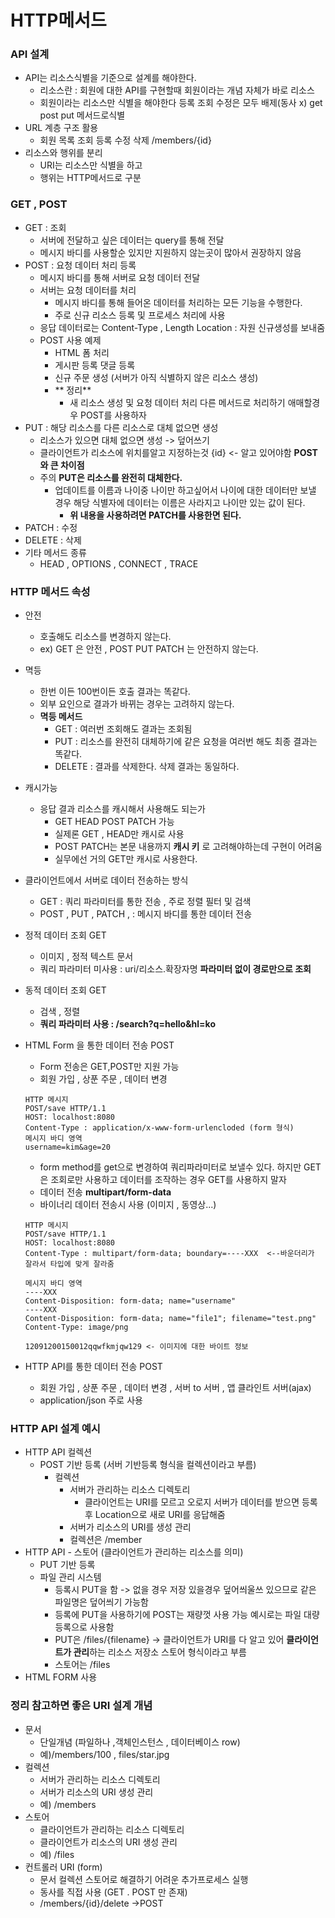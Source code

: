 # HTTP메서드
### API 설계
* API는 리소스식별을 기준으로 설계를 해야한다.
  * 리소스란 : 회원에 대한 API를 구현할때 회원이라는 개념 자체가 바로 리소스
  * 회원이라는 리소스만 식별을 해야한다 등록 조회 수정은 모두 배제(동사 x) get post put 메서드로식별
* URL 계층 구조 활용
  * 회원 목록 조회 등록 수정 삭제 /members/{id}
* 리소스와 행위를 분리
  * URI는 리소스만 식별을 하고
  * 행위는 HTTP메서드로 구분
  
### GET , POST
* GET : 조회
  * 서버에 전달하고 싶은 데이터는 query를 통해 전달
  * 메시지 바디를 사용할순 있지만 지원하지 않는곳이 많아서 권장하지 않음
* POST : 요청 데이터 처리 등록
  * 메시지 바디를 통해 서버로 요청 데이터 전달
  * 서버는 요청 데이터를 처리
    * 메시지 바디를 통해 들어온 데이터를 처리하는 모든 기능을 수행한다.
    * 주로 신규 리소스 등록 및 프로세스 처리에 사용
  * 응답 데이터로는 Content-Type , Length Location : 자원 신규생성를 보내줌
  * POST 사용 예제
    * HTML 폼 처리
    * 게시판 등록 댓글 등록
    * 신규 주문 생성 (서버가 아직 식별하지 않은 리소스 생성)
    * ** 정리**
      * 새 리소스 생성 및 요청 데이터 처리 다른 메서드로 처리하기 애매할경우 POST를 사용하자
* PUT : 해당 리소스를 다른 리소스로 대체 없으면 생성
  * 리소스가 있으면 대체 없으면 생성 -> 덮어쓰기
  * 클라이언트가 리소스에 위치를알고 지정하는것 {id} <- 알고 있어야함 **POST와 큰 차이점**
  * 주의 **PUT은 리소스를 완전히 대체한다.**
    * 업데이트를 이름과 나이중 나이만 하고싶어서 나이에 대한 데이터만 보낼 경우 해당 식별자에 데이터는 이름은 사라지고 나이만 있는 값이 된다.
      * **위 내용을 사용하려면 PATCH를 사용한면 된다.**
* PATCH : 수정
* DELETE : 삭제
* 기타 메서드 종류
  * HEAD , OPTIONS , CONNECT , TRACE
  
### HTTP 메서드 속성
* 안전
  * 호출해도 리소스를 변경하지 않는다.
  * ex) GET 은 안전 , POST PUT PATCH 는 안전하지 않는다.
* 멱등
  * 한번 이든 100번이든 호출 결과는 똑같다.
  * 외부 요인으로 결과가 바뀌는 경우는 고려하지 않는다.
  * **멱등 메서드**
    * GET : 여러번 조회해도 결과는 조회됨 
    * PUT : 리소스를 완전히 대체하기에 같은 요청을 여러번 해도 최종 결과는 똑같다.
    * DELETE : 결과를 삭제한다. 삭제 결과는 동일하다.
* 캐시가능
  * 응답 결과 리소스를 캐시해서 사용해도 되는가
    * GET HEAD POST PATCH 가능
    * 실제론 GET , HEAD만 캐시로 사용
    * POST PATCH는 본문 내용까지 **캐시 키** 로 고려해야하는데 구현이 어려움
    * 실무에선 거의 GET만 캐시로 사용한다.

* 클라이언트에서 서버로 데이터 전송하는 방식
  * GET : 쿼리 파라미터를 통한 전송 , 주로 정렬 필터 및 검색
  * POST , PUT , PATCH , : 메시지 바디를 통한 데이터 전송

* 정적 데이터 조회 GET
  * 이미지 , 정적 텍스트 문서
  * 쿼리 파라미터 미사용 : uri/리소스.확장자명 **파라미터 없이 경로만으로 조회**
* 동적 데이터 조회 GET
  * 검색 , 정렬
  * **쿼리 파라미터 사용 : /search?q=hello&hl=ko**
* HTML Form 을 통한 데이터 전송 POST
  * Form 전송은 GET,POST만 지원 가능
  * 회원 가입 , 상푼 주문 , 데이터 변경
  ~~~
  HTTP 메시지
  POST/save HTTP/1.1
  HOST: localhost:8080
  Content-Type : application/x-www-form-urlencloded (form 형식)
  메시지 바디 영역
  username=kim&age=20
  ~~~
  * form method를 get으로 변경하여 쿼리파라미터로 보낼수 있다. 하지만 GET은 조회로만 사용하고 데이터를 조작하는 경우 GET를 사용하지 말자
  * 데이터 전송 **multipart/form-data**
  * 바이너리 데이터 전송시 사용 (이미지 , 동영상...)
  ~~~
  HTTP 메시지
  POST/save HTTP/1.1
  HOST: localhost:8080
  Content-Type : multipart/form-data; boundary=----XXX  <--바운더리가 잘라서 타입에 맞게 잘라줌
  
  메시지 바디 영역
  ----XXX
  Content-Disposition: form-data; name="username"
  ----XXX
  Content-Disposition: form-data; name="file1"; filename="test.png"
  Content-Type: image/png
  
  12091200150012qqwfkmjqw129 <- 이미지에 대한 바이트 정보
  ~~~
  
* HTTP API를 통한 데이터 전송 POST
  * 회원 가입 , 상푼 주문 , 데이터 변경 , 서버 to 서버 , 앱 클라인트 서버(ajax)
  * application/json 주로 사용

### HTTP API 설계 예시
* HTTP API 컬렉션
  * POST 기반 등록 (서버 기반등록 형식을 컬렉션이라고 부름)
    * 컬렉션
      * 서버가 관리하는 리소스 디렉토리
        * 클라이언트는 URI를 모르고 오로지 서버가 데이터를 받으면 등록후 Location으로 새로 URI를 응답해줌
      * 서버가 리소스의 URI를 생성 관리
      * 컬렉션은 /member 
* HTTP API - 스토어 (클라이언트가 관리하는 리소스를 의미)
  * PUT 기반 등록
  * 파일 관리 시스템
    * 등록시 PUT을 함 -> 없을 경우 저장 있을경우 덮어씌울쓰 있으므로 같은 파일명은 덮어씌기 가능함
    * 등록에 PUT을 사용하기에 POST는 재량껏 사용 가능 예시로는 파일 대량등록으로 사용함
    * PUT은 /files/{filename} -> 클라이언트가 URI를 다 알고 있어 **클라이언트가 관리**하는 리소스 저장소 스토어 형식이라고 부름
    * 스토어는 /files
* HTML FORM 사용

### 정리 참고하면 좋은 URI 설계 개념
* 문서
  * 단일개념 (파일하나 ,객체인스턴스 , 데이터베이스 row)
  * 예)/members/100 , files/star.jpg
* 컬렉션
  * 서버가 관리하는 리소스 디렉토리
  * 서버가 리소스의 URI 생성 관리
  * 예) /members
* 스토어
  * 클라이언트가 관리하는 리소스 디렉토리
  * 클라이언트가 리소스의 URI 생성 관리
  * 예) /files
* 컨트롤러 URI (form)
  * 문서 컬렉션 스토어로 해결하기 어려운 추가프로세스 실행
  * 동사를 직접 사용 (GET . POST 만 존재)
  * /members/{id}/delete ->POST